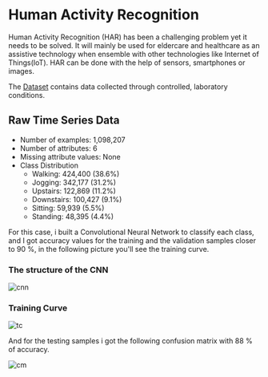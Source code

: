 # Human Activity Recognition

Human Activity Recognition (HAR) has been a challenging problem yet it needs to be solved. It will mainly be used for eldercare and healthcare as an assistive technology when ensemble with other technologies like Internet of Things(IoT). HAR can be done with the help of sensors, smartphones or images.

The [Dataset](https://www.cis.fordham.edu/wisdm/dataset.php) contains data collected through controlled, laboratory conditions.

## Raw Time Series Data
* Number of examples: 1,098,207
* Number of attributes: 6
* Missing attribute values: None
* Class Distribution
    * Walking: 424,400 (38.6%)
    * Jogging: 342,177 (31.2%)
    * Upstairs: 122,869 (11.2%)
    * Downstairs: 100,427 (9.1%)
    * Sitting: 59,939 (5.5%)
    * Standing: 48,395 (4.4%)
 
For this case, i built a Convolutional Neural Network to classify each class, and I got accuracy values for the training and the validation samples closer to 90 %, in the following picture you'll see the training curve.

### The structure of the CNN

![cnn](https://user-images.githubusercontent.com/63115543/94210276-e262e100-fe93-11ea-84f9-bd4b9c15d609.jpg)

### Training Curve

![tc](https://user-images.githubusercontent.com/63115543/94209803-cc085580-fe92-11ea-96d3-154c34cfa567.jpg)

And for the testing samples i got the following confusion matrix with 88 % of accuracy.

![cm](https://user-images.githubusercontent.com/63115543/94209800-c9a5fb80-fe92-11ea-9645-d9b12af87208.jpg)
